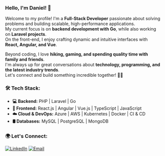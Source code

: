 ### Hello, I'm Daniel! 👋  

Welcome to my profile! I'm a **Full-Stack Developer** passionate about solving problems and building scalable, high-performance applications.  
My current focus is on **backend development with Go**, while also working on **Laravel projects**.  
On the front-end, I enjoy crafting dynamic and intuitive interfaces with **React, Angular, and Vue**.  

Beyond coding, I love **hiking, gaming, and spending quality time with family and friends**.  
I'm always up for great conversations about **technology, programming, and the latest industry trends**.  
Let's connect and build something incredible together! 🚀🚀

### 🛠 Tech Stack:

- **💻 Backend:** PHP | Laravel | Go
- **🎨 Frontend:** React.js | Angular | Vue.js | TypeScript | JavaScript  
- **☁️ Cloud & DevOps:** Azure | AWS | Kubernetes | Docker | CI & CD  
- **🛢 Databases:** MySQL | PostgreSQL | MongoDB  

### 🌍 Let's Connect:

[![LinkedIn](https://skillicons.dev/icons?i=linkedin)](https://www.linkedin.com/in/medanielsantos)  [![Email](https://skillicons.dev/icons?i=gmail)](mailto:me@danielsantos.me)

